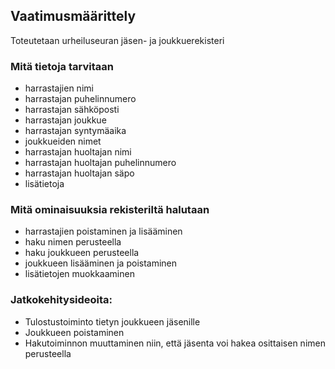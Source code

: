## Vaatimusmäärittely

Toteutetaan urheiluseuran jäsen- ja joukkuerekisteri

### Mitä tietoja tarvitaan

* harrastajien nimi
* harrastajan puhelinnumero
* harrastajan sähköposti
* harrastajan joukkue
* harrastajan syntymäaika
* joukkueiden nimet
* harrastajan huoltajan nimi
* harrastajan huoltajan puhelinnumero
* harrastajan huoltajan säpo
* lisätietoja

### Mitä ominaisuuksia rekisteriltä halutaan

* harrastajien poistaminen ja lisääminen
* haku nimen perusteella
* haku joukkueen perusteella
* joukkueen lisääminen ja poistaminen
* lisätietojen muokkaaminen

### Jatkokehitysideoita:

* Tulostustoiminto tietyn joukkueen jäsenille
* Joukkueen poistaminen
* Hakutoiminnon muuttaminen niin, että jäsenta voi hakea osittaisen nimen perusteella

